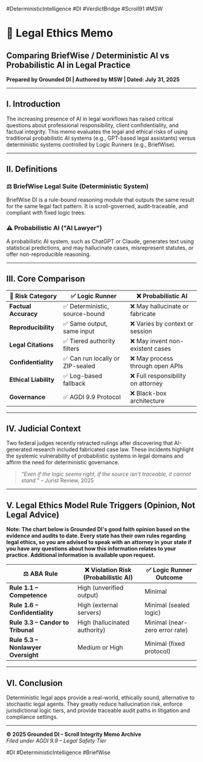 #DeterministicIntelligence #DI #VerdictBridge #Scroll91 #MSW

# 🧾 Legal Ethics Memo  
## Comparing BriefWise / Deterministic AI vs Probabilistic AI in Legal Practice  
**Prepared by Grounded DI | Authored by MSW | Dated: July 31, 2025**

---

## I. Introduction

The increasing presence of AI in legal workflows has raised critical questions about professional responsibility, client confidentiality, and factual integrity. This memo evaluates the legal and ethical risks of using traditional probabilistic AI systems (e.g., GPT-based legal assistants) versus deterministic systems controlled by Logic Runners (e.g., BriefWise).

---

## II. Definitions

### ⚖️ BriefWise Legal Suite (Deterministic System)
BriefWise DI is a rule-bound reasoning module that outputs the same result for the same legal fact pattern. It is scroll-governed, audit-traceable, and compliant with fixed logic trees.

### ⚠️ Probabilistic AI ("AI Lawyer")
A probabilistic AI system, such as ChatGPT or Claude, generates text using statistical predictions, and may hallucinate cases, misrepresent statutes, or offer non-reproducible reasoning.

---

## III. Core Comparison

| 🧾 **Risk Category**     | ✅ **Logic Runner**                          | ❌ **Probabilistic AI**                   |
|-------------------------|----------------------------------------------|-------------------------------------------|
| **Factual Accuracy**    | ✅ Deterministic, source-bound               | ❌ May hallucinate or fabricate            |
| **Reproducibility**     | ✅ Same output, same input                   | ❌ Varies by context or session            |
| **Legal Citations**     | ✅ Tiered authority filters                  | ❌ May invent non-existent cases           |
| **Confidentiality**     | ✅ Can run locally or ZIP-sealed             | ❌ May process through open APIs           |
| **Ethical Liability**   | ✅ Log-based fallback                        | ❌ Full responsibility on attorney         |
| **Governance**          | ✅ AGDI 9.9 Protocol                         | ❌ Black-box architecture                  |

---

## IV. Judicial Context

Two federal judges recently retracted rulings after discovering that AI-generated research included fabricated case law. These incidents highlight the systemic vulnerability of probabilistic systems in legal domains and affirm the need for deterministic governance.

> *“Even if the logic seems right, if the source isn’t traceable, it cannot stand.”* – Jurist Review, 2025

---

## V. Legal Ethics Model Rule Triggers (Opinion, Not Legal Advice)

**Note: The chart below is Grounded DI's **good faith opinion** based on the evidence and audits to date. Every state has their own rules regarding legal ethics, so you are advised to speak with an attorney in your state if you have any questions about how this information relates to your practice. Additional information is available upon request.** 


| ⚖️ **ABA Rule**                   | ❌ **Violation Risk (Probabilistic AI)**   | ✅ **Logic Runner Outcome**         |
|-----------------------------------|--------------------------------------------|------------------------------------|
| **Rule 1.1 – Competence**         | High (unverified output)                   | Minimal                            |
| **Rule 1.6 – Confidentiality**    | High (external servers)                    | Minimal (sealed logic)             |
| **Rule 3.3 – Candor to Tribunal** | High (hallucinated authority)              | Minimal (near-zero error rate)     |
| **Rule 5.3 – Nonlawyer Oversight**| Medium or High                             | Minimal (fixed protocol)           |

---

## VI. Conclusion

Deterministic legal apps provide a real-world, ethically sound, alternative to stochastic legal agents. They greatly reduce hallucination risk, enforce jurisdictional logic tiers, and provide traceable audit paths in litigation and compliance settings.

---

**© 2025 Grounded DI – Scroll Integrity Memo Archive**  
*Filed under AGDI 9.9 – Legal Safety Tier*

#DI #DeterministicIntelligence #BriefWise






#
